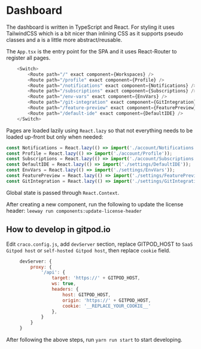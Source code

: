 # Dashboard

The dashboard is written in TypeScript and React. For styling it uses TailwindCSS which is a bit nicer than inlining CSS as it supports pseudo classes and a is a little more abstract/reusable.

The `App.tsx` is the entry point for the SPA and it uses React-Router to register all pages.

```ts
    <Switch>
        <Route path="/" exact component={Workspaces} />
        <Route path="/profile" exact component={Profile} />
        <Route path="/notifications" exact component={Notifications} />
        <Route path="/subscriptions" exact component={Subscriptions} />
        <Route path="/env-vars" exact component={EnvVars} />
        <Route path="/git-integration" exact component={GitIntegration} />
        <Route path="/feature-preview" exact component={FeaturePreview} />
        <Route path="/default-ide" exact component={DefaultIDE} />
    </Switch>
```
Pages are loaded lazily using `React.lazy` so that not everything needs to be loaded up-front but only when needed:

```ts
const Notifications = React.lazy(() => import('./account/Notifications'));
const Profile = React.lazy(() => import('./account/Profile'));
const Subscriptions = React.lazy(() => import('./account/Subscriptions'));
const DefaultIDE = React.lazy(() => import('./settings/DefaultIDE'));
const EnvVars = React.lazy(() => import('./settings/EnvVars'));
const FeaturePreview = React.lazy(() => import('./settings/FeaturePreview'));
const GitIntegration = React.lazy(() => import('./settings/GitIntegration'));
```

Global state is passed through `React.Context`.

After creating a new component, run the following to update the license header:
`leeway run components:update-license-header`

## How to develop in gitpod.io

Edit `craco.config.js`, add `devServer` section, replace GITPOD_HOST to `SaaS Gitpod host` or `self-hosted Gitpod host`, then replace `cookie` field.
```js
     devServer: {
         proxy: {
             '/api': {
                 target: 'https://' + GITPOD_HOST,
                 ws: true,
                 headers: {
                     host: GITPOD_HOST,
                     origin: 'https://' + GITPOD_HOST,
                     cookie: '__REPLACE_YOUR_COOKIE__'
                 },
             }
         }
     }
```

After following the above steps, run `yarn run start` to start developing.